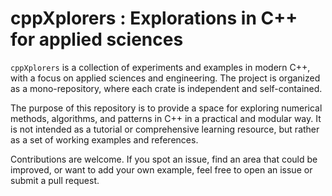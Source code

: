 # cppXplorers : Explorations in C++ for applied sciences

`cppXplorers` is a collection of experiments and examples in modern C++, with a focus on applied sciences and engineering. The project is organized as a mono-repository, where each crate is independent and self-contained.

The purpose of this repository is to provide a space for exploring numerical methods, algorithms, and patterns in C++ in a practical and modular way. It is not intended as a tutorial or comprehensive learning resource, but rather as a set of working examples and references.

Contributions are welcome. If you spot an issue, find an area that could be improved, or want to add your own example, feel free to open an issue or submit a pull request.